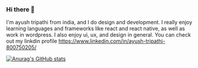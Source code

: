 ### Hi there 👋

I'm ayush tripathi from india, and I do design and development. I really enjoy learning languages and frameworks like react and react native, as well as work in wordpress.
I also enjoy ui, ux, and design in general. You can check out my linkdin profile  https://www.linkedin.com/in/ayush-tripathi-800750205/

[![Anurag's GitHub stats](https://github-readme-stats.vercel.app/api?username=ayushtripathi1602)](https://github.com/anuraghazra/github-readme-stats)
